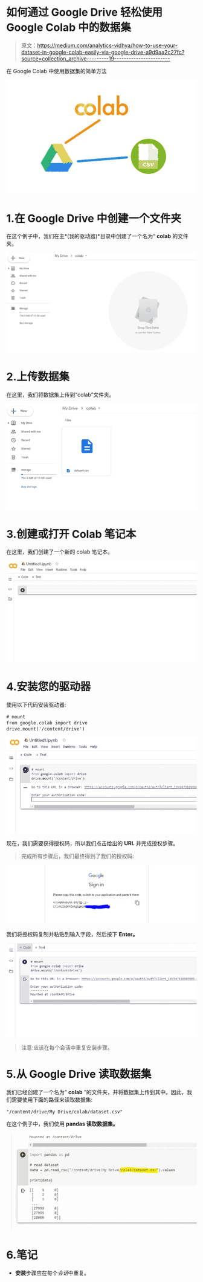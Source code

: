 # 如何通过 Google Drive 轻松使用 Google Colab 中的数据集

> 原文：<https://medium.com/analytics-vidhya/how-to-use-your-dataset-in-google-colab-easily-via-google-drive-a9d9aa2c27fc?source=collection_archive---------19----------------------->

在 Google Colab 中使用数据集的简单方法

![](img/2c163edd5b2397a0aba7082ca216768f.png)

# 1.在 Google Drive 中创建一个文件夹

在这个例子中，我们在主*(我的驱动器)*目录中创建了一个名为“ **colab** 的文件夹。

![](img/6266432844e43d9d6ee0dc13ca02180b.png)

# 2.上传数据集

在这里，我们将数据集上传到“colab”文件夹。

![](img/23869a614f61af10b264ae4933679d44.png)

# 3.创建或打开 Colab 笔记本

在这里，我们创建了一个新的 colab 笔记本。

![](img/86eb1a0590dd2c380e37f558cb81cd67.png)

# 4.安装您的驱动器

使用以下代码安装驱动器:

```
# mount
from google.colab import drive
drive.mount('/content/drive')
```

![](img/f04396b8daaa21a7f6b375dceb21821a.png)

现在，我们需要获得授权码，所以我们点击给出的 **URL** 并完成授权步骤。

> 完成所有步骤后，我们最终得到了我们的授权码:

![](img/fbfbf31616714a2abf63019fa2ac61b8.png)

我们将授权码复制并粘贴到输入字段，然后按下 **Enter。**

![](img/e77e8e8cf8e7806fe5c5c186f72d0970.png)

> 注意:应该在每个会话中重复安装步骤。

# 5.从 Google Drive 读取数据集

我们已经创建了一个名为“ **colab** ”的文件夹，并将数据集上传到其中。因此，我们需要使用下面的路径来读取数据集:

```
"/content/drive/My Drive/colab/dataset.csv"
```

在这个例子中，我们使用 **pandas 读取数据集。**

![](img/dc63a43e1ffa9a4fee5c19731b3711f4.png)

# 6.笔记

*   **安装**步骤应在每个*会话*中重复。